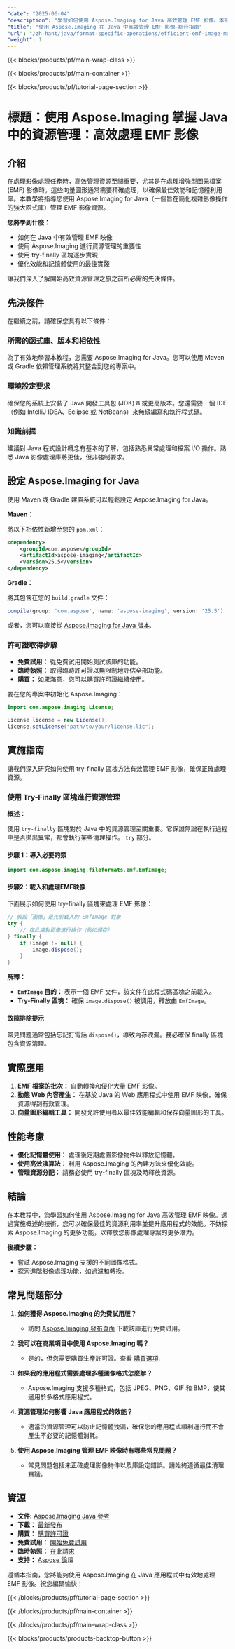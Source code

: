 ```yaml
---
"date": "2025-06-04"
"description": "學習如何使用 Aspose.Imaging for Java 高效管理 EMF 影像。本指南涵蓋資源管理、效能最佳化以及逐步實施。"
"title": "使用 Aspose.Imaging 在 Java 中高效管理 EMF 影像—綜合指南"
"url": "/zh-hant/java/format-specific-operations/efficient-emf-image-management-aspose-imaging-java/"
"weight": 1
---
```


{{< blocks/products/pf/main-wrap-class >}}

{{< blocks/products/pf/main-container >}}

{{< blocks/products/pf/tutorial-page-section >}}
# 標題：使用 Aspose.Imaging 掌握 Java 中的資源管理：高效處理 EMF 影像

## 介紹

在處理影像處理任務時，高效管理資源至關重要，尤其是在處理增強型圖元檔案 (EMF) 影像時。這些向量圖形通常需要精確處理，以確保最佳效能和記憶體利用率。本教學將指導您使用 Aspose.Imaging for Java（一個旨在簡化複雜影像操作的強大函式庫）管理 EMF 影像資源。

**您將學到什麼：**
- 如何在 Java 中有效管理 EMF 映像
- 使用 Aspose.Imaging 進行資源管理的重要性
- 使用 try-finally 區塊逐步實現
- 優化效能和記憶體使用的最佳實踐

讓我們深入了解開始高效資源管理之旅之前所必需的先決條件。

## 先決條件

在繼續之前，請確保您具有以下條件：

### 所需的函式庫、版本和相依性

為了有效地學習本教程，您需要 Aspose.Imaging for Java。您可以使用 Maven 或 Gradle 依賴管理系統將其整合到您的專案中。

### 環境設定要求

確保您的系統上安裝了 Java 開發工具包 (JDK) 8 或更高版本。您還需要一個 IDE（例如 IntelliJ IDEA、Eclipse 或 NetBeans）來無縫編寫和執行程式碼。

### 知識前提

建議對 Java 程式設計概念有基本的了解，包括熟悉異常處理和檔案 I/O 操作。熟悉 Java 影像處理庫將更佳，但非強制要求。

## 設定 Aspose.Imaging for Java

使用 Maven 或 Gradle 建置系統可以輕鬆設定 Aspose.Imaging for Java。

**Maven：**

將以下相依性新增至您的 `pom.xml`：

```xml
<dependency>
    <groupId>com.aspose</groupId>
    <artifactId>aspose-imaging</artifactId>
    <version>25.5</version>
</dependency>
```

**Gradle：**

將其包含在您的 `build.gradle` 文件：

```gradle
compile(group: 'com.aspose', name: 'aspose-imaging', version: '25.5')
```

或者，您可以直接從 [Aspose.Imaging for Java 版本](https://releases。aspose.com/imaging/java/).

### 許可證取得步驟

- **免費試用：** 從免費試用開始測試該庫的功能。
- **臨時執照：** 取得臨時許可證以無限制地評估全部功能。
- **購買：** 如果滿意，您可以購買許可證繼續使用。

要在您的專案中初始化 Aspose.Imaging：

```java
import com.aspose.imaging.License;

License license = new License();
license.setLicense("path/to/your/license.lic");
```

## 實施指南

讓我們深入研究如何使用 try-finally 區塊方法有效管理 EMF 影像，確保正確處理資源。

### 使用 Try-Finally 區塊進行資源管理

**概述：**

使用 `try-finally` 區塊對於 Java 中的資源管理至關重要。它保證無論在執行過程中是否拋出異常，都會執行某些清理操作。 `try` 部分。

#### 步驟 1：導入必要的類

```java
import com.aspose.imaging.fileformats.emf.EmfImage;
```

#### 步驟2：載入和處理EMF映像

下面展示如何使用 try-finally 區塊來處理 EMF 影像：

```java
// 假設「圖像」是先前載入的 EmfImage 對象
try {
    // 在此處對影像進行操作（例如儲存）
} finally {
    if (image != null) {
        image.dispose();
    }
}
```

**解釋：**

- **`EmfImage` 目的：** 表示一個 EMF 文件，該文件在此程式碼區塊之前載入。
- **Try-Finally 區塊：** 確保 `image.dispose()` 被調用，釋放由 `EmfImage`。

#### 故障排除提示

常見問題通常包括忘記打電話 `dispose()`，導致內存洩漏。務必確保 finally 區塊包含資源清理。

## 實際應用

1. **EMF 檔案的批次：** 自動轉換和優化大量 EMF 影像。
2. **動態 Web 內容產生：** 在基於 Java 的 Web 應用程式中使用 EMF 映像，確保資源得到有效管理。
3. **向量圖形編輯工具：** 開發允許使用者以最佳效能編輯和保存向量圖形的工具。

## 性能考慮

- **優化記憶體使用：** 處理後定期處置影像物件以釋放記憶體。
- **使用高效演算法：** 利用 Aspose.Imaging 的內建方法來優化效能。
- **管理資源分配：** 請務必使用 try-finally 區塊及時釋放資源。

## 結論

在本教程中，您學習如何使用 Aspose.Imaging for Java 高效管理 EMF 映像。透過實施概述的技術，您可以確保最佳的資源利用率並提升應用程式的效能。不妨探索 Aspose.Imaging 的更多功能，以釋放您影像處理專案的更多潛力。

**後續步驟：**
- 嘗試 Aspose.Imaging 支援的不同圖像格式。
- 探索進階影像處理功能，如過濾和轉換。

## 常見問題部分

1. **如何獲得 Aspose.Imaging 的免費試用版？**
   - 訪問 [Aspose.Imaging 發布頁面](https://releases.aspose.com/imaging/java/) 下載該庫進行免費試用。

2. **我可以在商業項目中使用 Aspose.Imaging 嗎？**
   - 是的，但您需要購買生產許可證。查看 [購買選項](https://purchase。aspose.com/buy).

3. **如果我的應用程式需要處理多種圖像格式怎麼辦？**
   - Aspose.Imaging 支援多種格式，包括 JPEG、PNG、GIF 和 BMP，使其適用於多格式應用程式。

4. **資源管理如何影響 Java 應用程式的效能？**
   - 適當的資源管理可以防止記憶體洩漏，確保您的應用程式順利運行而不會產生不必要的記憶體消耗。

5. **使用 Aspose.Imaging 管理 EMF 映像時有哪些常見問題？**
   - 常見問題包括未正確處理影像物件以及庫設定錯誤。請始終遵循最佳清理實踐。

## 資源

- **文件:** [Aspose.Imaging Java 參考](https://reference.aspose.com/imaging/java/)
- **下載：** [最新發布](https://releases.aspose.com/imaging/java/)
- **購買：** [購買許可證](https://purchase.aspose.com/buy)
- **免費試用：** [開始免費試用](https://releases.aspose.com/imaging/java/)
- **臨時執照：** [在此請求](https://purchase.aspose.com/temporary-license/)
- **支持：** [Aspose 論壇](https://forum.aspose.com/c/imaging/10)

遵循本指南，您將能夠使用 Aspose.Imaging 在 Java 應用程式中有效地處理 EMF 影像。祝您編碼愉快！

{{< /blocks/products/pf/tutorial-page-section >}}

{{< /blocks/products/pf/main-container >}}

{{< /blocks/products/pf/main-wrap-class >}}

{{< blocks/products/products-backtop-button >}}